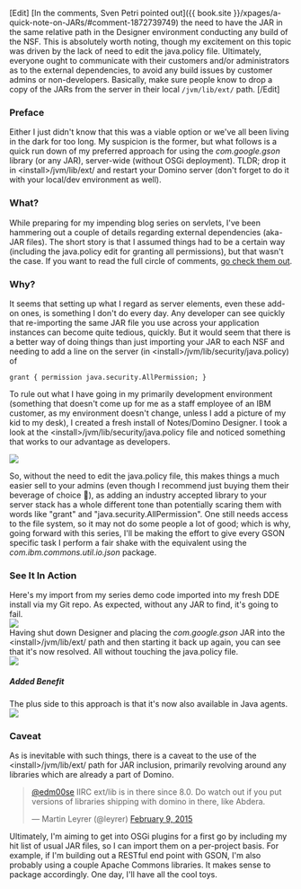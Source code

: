 <!-- toc -->

[Edit]
[In the comments, Sven Petri pointed out]({{ book.site }}/xpages/a-quick-note-on-JARs/#comment-1872739749) the need to have the JAR in the same relative path in the Designer environment conducting any build of the NSF. This is absolutely worth noting, though my excitement on this topic was driven by the lack of need to edit the java.policy file. Ultimately, everyone ought to communicate with their customers and/or administrators as to the external dependencies, to avoid any build issues by customer admins or non-developers. Basically, make sure people know to drop a copy of the JARs from the server in their local `/jvm/lib/ext/` path.
[/Edit]

### Preface
Either I just didn't know that this was a viable option or we've all been living in the dark for too long. My suspicion is the former, but what follows is a quick run down of my preferred approach for using the _com.google.gson_ library (or any JAR), server-wide (without OSGi deployment). TLDR; drop it in &lt;install&gt;/jvm/lib/ext/ and restart your Domino server (don't forget to do it with your local/dev environment as well).

### What?
While preparing for my <span data-toggle-tooltip title="I swear it's coming!">impending blog series on servlets</span>, I've been hammering out a couple of details regarding external dependencies (aka- JAR files). The short story is that I assumed things had to be a certain way (including the java.policy edit for granting all permissions), but that wasn't the case. If you want to read the full circle of comments, [go check them out](//disqus.com/home/discussion/em-devblog/building_java_objects_from_json_93/#comment-1813504147).

### Why?
It seems that setting up what I regard as server elements, even these add-on ones, is something I don't do every day. Any developer can see quickly that re-importing the same JAR file you use across your application instances can become quite tedious, quickly. But it would seem that there is a better way of doing things than just importing your JAR to each NSF and needing to add a line on the server (in &lt;install&gt;/jvm/lib/security/java.policy) of
```
grant { permission java.security.AllPermission; }
```

To rule out what I have going in my primarily development environment (something that doesn't come up for me as a staff employee of an IBM customer, as my environment doesn't change, unless I add a picture of my kid to my desk), I created a fresh install of Notes/Domino Designer. I took a look at the &lt;install&gt;/jvm/lib/security/java.policy file and noticed something that works to our advantage as developers.

<a href="{{ book.site }}/images/post_images/JARs/StockJvmPropertiesJvmLibExt.png" data-toggle="tooltip" title="we can put our JARs in the jvm/lib/ext folder"><img src="{{ book.site }}/images/post_images/JARs/StockJvmPropertiesJvmLibExt.png" class="img-responsive center-block" /></a>

So, without the need to edit the java.policy file, this makes things a much easier sell to your admins (even though I recommend just buying them their beverage of choice :beer:), as adding an industry accepted library to your server stack has a whole different tone than potentially scaring them with words like "grant" and "java.security.AllPermission". One still needs access to the file system, so it may not do some people a lot of good; which is why, going forward with this series, I'll be making the effort to give every GSON specific task I perform a fair shake with the equivalent using the _com.ibm.commons.util.io.json_ package.

### See It In Action
<div class="row">
<div class="col-md-6">
Here's my import from my series demo code imported into my fresh DDE install via my Git repo. As expected, without any JAR to find, it's going to fail.
</div>
<div class="col-md-6">
<a href="{{ book.site }}/images/post_images/JARs/ImportingGsonWithoutJAR.png" data-toggle="tooltip" title="hey look, nothing"><img src="{{ book.site }}/images/post_images/JARs/ImportingGsonWithoutJAR.png" class="img-responsive center-block" /></a>
</div>
</div>

<div class="row">
<div class="col-md-6">
Having shut down Designer and placing the <em>com.google.gson</em> JAR into the &lt;install&gt;/jvm/lib/ext/ path and then starting it back up again, you can see that it's now resolved. All without touching the java.policy file.
</div>
<div class="col-md-6">
<a href="{{ book.site }}/images/post_images/JARs/JARaddedOnlyToJvmLibExt.png" data-toggle="tooltip" title="looking? found someone I would say you have, hmmm?"><img src="{{ book.site }}/images/post_images/JARs/JARaddedOnlyToJvmLibExt.png" class="img-responsive center-block" /></a>
</div>
</div>

##### Added Benefit
The plus side to this approach is that it's now also available in Java agents.
<a href="{{ book.site }}/images/post_images/JARs/JARaccessibleFromJavaAgent.png" data-toggle="tooltip" title=""><img src="{{ book.site }}/images/post_images/JARs/JARaccessibleFromJavaAgent.png" class="img-responsive center-block" /></a>

### Caveat
As is inevitable with such things, there is a caveat to the use of the &lt;install&gt;/jvm/lib/ext/ path for JAR inclusion, primarily revolving around any libraries which are already a part of Domino.

<blockquote class="twitter-tweet" data-partner="tweetdeck"><p><a href="https://twitter.com/edm00se">@edm00se</a> IIRC ext/lib is in there since 8.0. Do watch out if you put versions of libraries shipping with domino in there, like Abdera.</p>&mdash; Martin Leyrer (@leyrer) <a href="https://twitter.com/leyrer/status/564821946270240769">February 9, 2015</a></blockquote>
<script async src="//platform.twitter.com/widgets.js" charset="utf-8"></script>

Ultimately, I'm aiming to get into OSGi plugins for a first go by including my hit list of usual JAR files, so I can import them on a per-project basis. For example, if I'm building out a RESTful end point with GSON, I'm also probably using a couple Apache Commons libraries. It makes sense to package accordingly. One day, I'll have all the cool toys. 